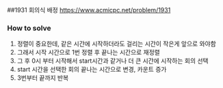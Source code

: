 ##1931 회의식 배정
https://www.acmicpc.net/problem/1931

### How to solve
1. 정렬이 중요한데, 같은 시간에 시작하더라도 걸리는 시간이 작은게 앞으로 와야함
2. 그래서 시작 시간으로 1번 정렬 후 끝나는 시간으로 재정렬
3. 그 후 0시 부터 시작해서 start시간과 같거나 더 큰 시간에 시작하는 회의 선택
4. start 시간을 선택한 회의 끝나는 시간으로 변경, 카운트 증가 
5. 3번부터 끝까지 반복 